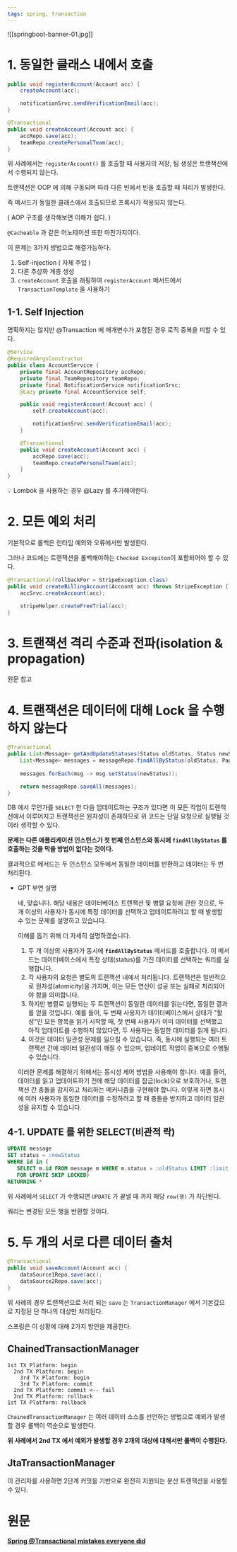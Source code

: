 ```yaml
---
tags: spring, transaction
---
```

![[springboot-banner-01.jpg]]
# 1. 동일한 클래스 내에서 호출

```java
public void registerAccount(Account acc) {
    createAccount(acc);

    notificationSrvc.sendVerificationEmail(acc);
}

@Transactional
public void createAccount(Account acc) {
    accRepo.save(acc);
    teamRepo.createPersonalTeam(acc);
}
```

위 사례에서는 `registerAccount()` 를 호출할 때 사용자의 저장, 팀 생성은 트랜잭션에서 수행되지 않는다.

트랜잭션은 OOP 에 의해 구동되며 따라 다른 빈에서 빈을 호출할 때 처리가 발생한다.

즉 메서드가 동일한 클래스에서 호출되므로 프록시가 적용되지 않는다.

( AOP 구조를 생각해보면 이해가 쉽다. )

`@Cacheable` 과 같은 어노테이션 또한 마찬가지이다.

이 문제는 3가지 방법으로 해결가능하다.

1. Self-injection ( 자체 주입 )
2. 다른 추상화 계층 생성
3. `createAccount` 호출을 래핑하여 `registerAccount` 메서드에서 `TransactionTemplate` 을 사용하기

## 1-1. Self Injection

명확하지는 않지만 @Transaction 에 매개변수가 포함된 경우 로직 중복을 피할 수 있다.

```java
@Service
@RequiredArgsConstructor
public class AccountService {
    private final AccountRepository accRepo;
    private final TeamRepository teamRepo;
    private final NotificationService notificationSrvc;
    @Lazy private final AccountService self;

    public void registerAccount(Account acc) {
        self.createAccount(acc);

        notificationSrvc.sendVerificationEmail(acc);
    }

    @Transactional
    public void createAccount(Account acc) {
        accRepo.save(acc);
        teamRepo.createPersonalTeam(acc);
    }
}
```

<aside>
💡 Lombok 을 사용하는 경우 @Lazy 를 추가해야한다.

</aside>

# 2. 모든 예외 처리

기본적으로 롤백은 런타임 예외와 오류에서만 발생한다.

그러나 코드에는 트랜잭션을 롤백해야하는 `Checked Excepiton`이 포함되어야 할 수 있다.

```java
@Transactional(rollbackFor = StripeException.class)
public void createBillingAccount(Account acc) throws StripeException {
    accSrvc.createAccount(acc);

    stripeHelper.createFreeTrial(acc);
}
```

# 3. 트랜잭션 격리 수준과 전파(isolation & propagation)

원문 참고

# 4. 트랜잭션은 데이터에 대해 Lock 을 수행하지 않는다

```java
@Transactional
public List<Message> getAndUpdateStatuses(Status oldStatus, Status newStatus, int batchSize) {
    List<Message> messages = messageRepo.findAllByStatus(oldStatus, PageRequest.of(0, batchSize));
    
    messages.forEach(msg -> msg.setStatus(newStatus));

    return messageRepo.saveAll(messages);
}
```

DB 에서 무언가를 `SELECT` 한 다음 업데이트하는 구조가 있다면 이 모든 작업이 트랜잭션에서 이루어지고 트랜잭션은 원자성이 존재하므로 위 코드는 단일 요청으로 실행될 것이라 생각할 수 있다.

**문제는 다른 애플리케이션 인스턴스가 첫 번째 인스턴스와 동시에 `findAllByStatus` 를 호출하는 것을 막을 방법이 없다는 것이다.**

결과적으로 메서드는 두 인스턴스 모두에서 동일한 데이터를 반환하고 데이터는 두 번 처리된다.

- GPT 부연 설명
    
    네, 맞습니다. 해당 내용은 데이터베이스 트랜잭션 및 병렬 요청에 관한 것으로, 두 개 이상의 사용자가 동시에 특정 데이터를 선택하고 업데이트하려고 할 때 발생할 수 있는 문제를 설명하고 있습니다.
    
    이해를 돕기 위해 더 자세히 설명하겠습니다.
    
    1. 두 개 이상의 사용자가 동시에 **`findAllByStatus`** 메서드를 호출합니다. 이 메서드는 데이터베이스에서 특정 상태(status)를 가진 데이터를 선택하는 쿼리를 실행합니다.
    2. 각 사용자의 요청은 별도의 트랜잭션 내에서 처리됩니다. 트랜잭션은 일반적으로 원자성(atomicity)을 가지며, 이는 모든 연산이 성공 또는 실패로 처리되어야 함을 의미합니다.
    3. 하지만 병렬로 실행되는 두 트랜잭션이 동일한 데이터를 읽는다면, 동일한 결과를 얻을 것입니다. 예를 들어, 두 번째 사용자가 데이터베이스에서 상태가 "활성"인 모든 항목을 읽기 시작할 때, 첫 번째 사용자가 이미 데이터를 선택했고 아직 업데이트를 수행하지 않았다면, 두 사용자는 동일한 데이터를 읽게 됩니다.
    4. 이것은 데이터 일관성 문제를 일으킬 수 있습니다. 즉, 동시에 실행되는 여러 트랜잭션 간에 데이터 일관성이 깨질 수 있으며, 업데이트 작업이 중복으로 수행될 수 있습니다.
    
    이러한 문제를 해결하기 위해서는 동시성 제어 방법을 사용해야 합니다. 예를 들어, 데이터를 읽고 업데이트하기 전에 해당 데이터를 잠금(lock)으로 보호하거나, 트랜잭션 간 충돌을 감지하고 처리하는 메커니즘을 구현해야 합니다. 이렇게 하면 동시에 여러 사용자가 동일한 데이터를 수정하려고 할 때 충돌을 방지하고 데이터 일관성을 유지할 수 있습니다.
    

## 4-1. UPDATE 를 위한 SELECT(비관적 락)

```sql
UPDATE message
SET status = :newStatus
WHERE id in (
   SELECT m.id FROM message m WHERE m.status = :oldStatus LIMIT :limit
   FOR UPDATE SKIP LOCKED)
RETURNING *
```

위 사례에서 `SELECT` 가 수행되면 `UPDATE` 가 끝낼 때 까지 해당 `row(행)` 가 차단된다.

쿼리는 변경된 모든 행을 반환할 것이다.

# 5. 두 개의 서로 다른 데이터 출처

```java
@Transactional
public void saveAccount(Account acc) {
    dataSource1Repo.save(acc);
    dataSource2Repo.save(acc);
}
```

위 사례의 경우 트랜잭션으로 처리 되는 `save` 는 `TransactionManager` 에서 기본값으로 지정된 단 하나의 대상만 처리된다.

스프링은 이 상황에 대해 2가지 방안을 제공한다.

## ChainedTransactionManager

```
1st TX Platform: begin
  2nd TX Platform: begin
    3rd Tx Platform: begin
    3rd Tx Platform: commit
  2nd TX Platform: commit <-- fail
  2nd TX Platform: rollback  
1st TX Platform: rollback
```

`ChainedTransactionManager` 는 여러 데이터 소스를 선언하는 방법으로 예외가 발생할 경우 롤백이 역순으로 발생한다.

**위 사례에서 2nd TX 에서 예외가 발생할 경우 2개의 대상에 대해서만 롤백이 수행된다.**

## JtaTransactionManager

이 관리자를 사용하면 2단계 커밋을 기반으로 완전히 지원되는 분산 트랜잭션을 사용할 수 있다.

# 원문

**[Spring @Transactional mistakes everyone did](https://medium.com/javarevisited/spring-transactional-mistakes-everyone-did-31418e5a6d6b)**